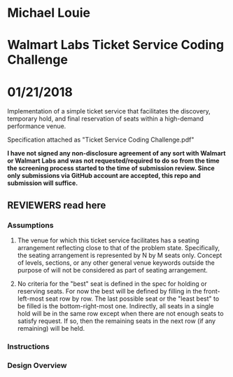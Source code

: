 # Michael Louie
# Walmart Labs Ticket Service Coding Challenge
# 01/21/2018
Implementation of a simple ticket service that facilitates the discovery, temporary hold, and final reservation of seats within a high-demand performance
venue.

Specification attached as "Ticket Service Coding Challenge.pdf"

**I have not signed any non-disclosure agreement of any sort with Walmart or Walmart Labs and was not requested/required to do so
from the time the screening process started to the time of submission review.
Since only submissions via GitHub account are accepted, this repo and submission will suffice.**

## REVIEWERS read here

### Assumptions
1. The venue for which this ticket service facilitates has a seating arrangement reflecting close to that of the problem state.
Specifically, the seating arrangement is represented by N by M seats only. Concept of levels, sections, or any other general
venue keywords outside the purpose of will not be considered as part of seating arrangement.

2. No criteria for the "best" seat is defined in the spec for holding or reserving seats. For now the best will be defined
by filling in the front-left-most seat row by row. The last possible seat or the "least best" to be filled is the
bottom-right-most one. Indirectly, all seats in a single hold will be in the same row except when there are not enough seats
to satisfy request. If so, then the remaining seats in the next row (if any remaining) will be held.

### Instructions


### Design Overview
